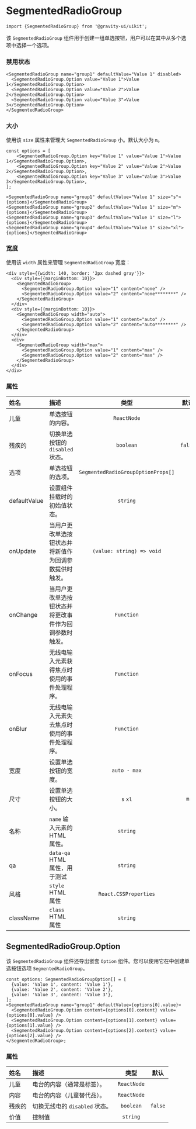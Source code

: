 <!--GITHUB_BLOCK-->

# SegmentedRadioGroup

<!--/GITHUB_BLOCK-->

```tsx
import {SegmentedRadioGroup} from '@gravity-ui/uikit';
```

该 `SegmentedRadioGroup` 组件用于创建一组单选按钮，用户可以在其中从多个选项中选择一个选项。

### 禁用状态

<!--LANDING_BLOCK

<ExampleBlock
  code={`
<SegmentedRadioGroup name="group1" defaultValue="Value 1" disabled>
    <SegmentedRadioGroup.Option value="Value 1">Value 1</SegmentedRadioGroup.Option>
    <SegmentedRadioGroup.Option value="Value 2">Value 2</SegmentedRadioGroup.Option>
    <SegmentedRadioGroup.Option value="Value 3">Value 3</SegmentedRadioGroup.Option>
</SegmentedRadioGroup>;
`}
>
  <UIKit.SegmentedRadioGroup name="group1" defaultValue="Value 1" disabled>
    <UIKit.SegmentedRadioGroup.Option value="Value 1">Value 1</UIKit.SegmentedRadioGroup.Option>
    <UIKit.SegmentedRadioGroup.Option value="Value 2">Value 2</UIKit.SegmentedRadioGroup.Option>
    <UIKit.SegmentedRadioGroup.Option value="Value 3">Value 3</UIKit.SegmentedRadioGroup.Option>
  </UIKit.SegmentedRadioGroup>
</ExampleBlock>

LANDING_BLOCK-->

<!--GITHUB_BLOCK-->

```tsx
<SegmentedRadioGroup name="group1" defaultValue="Value 1" disabled>
  <SegmentedRadioGroup.Option value="Value 1">Value 1</SegmentedRadioGroup.Option>
  <SegmentedRadioGroup.Option value="Value 2">Value 2</SegmentedRadioGroup.Option>
  <SegmentedRadioGroup.Option value="Value 3">Value 3</SegmentedRadioGroup.Option>
</SegmentedRadioGroup>
```

<!--/GITHUB_BLOCK-->

### 大小

使用该 `size` 属性来管理大 `SegmentedRadioGroup` 小。默认大小为 `m`。

<!--LANDING_BLOCK

<ExampleBlock
  code={`
const options = [
<SegmentedRadioGroup.Option key="Value 1" value="Value 1">Value 1</SegmentedRadioGroup.Option>,
<SegmentedRadioGroup.Option key="Value 2" value="Value 2">Value 2</SegmentedRadioGroup.Option>,
<SegmentedRadioGroup.Option key="Value 3" value="Value 3">Value 3</SegmentedRadioGroup.Option>,
];

<SegmentedRadioGroup name="group1" defaultValue="Value 1" size="s">{options}</SegmentedRadioGroup>
<SegmentedRadioGroup name="group2" defaultValue="Value 1" size="m">{options}</SegmentedRadioGroup>
<SegmentedRadioGroup name="group3" defaultValue="Value 1" size="l">{options}</SegmentedRadioGroup>
<SegmentedRadioGroup name="group4" defaultValue="Value 1" size="xl">{options}</SegmentedRadioGroup>
`}
>
  <div style={{display: 'grid', justifyItems: 'center', gap: 10}}>
    <UIKit.SegmentedRadioGroup name="group1" defaultValue="Value 1" size="s">
      <UIKit.SegmentedRadioGroup.Option value="Value 1">Value 1</UIKit.SegmentedRadioGroup.Option>
      <UIKit.SegmentedRadioGroup.Option value="Value 2">Value 2</UIKit.SegmentedRadioGroup.Option>
      <UIKit.SegmentedRadioGroup.Option value="Value 3">Value 3</UIKit.SegmentedRadioGroup.Option>
    </UIKit.SegmentedRadioGroup>
    <UIKit.SegmentedRadioGroup name="group2" defaultValue="Value 1" size="m">
      <UIKit.SegmentedRadioGroup.Option value="Value 1">Value 1</UIKit.SegmentedRadioGroup.Option>
      <UIKit.SegmentedRadioGroup.Option value="Value 2">Value 2</UIKit.SegmentedRadioGroup.Option>
      <UIKit.SegmentedRadioGroup.Option value="Value 3">Value 3</UIKit.SegmentedRadioGroup.Option>
    </UIKit.SegmentedRadioGroup>
    <UIKit.SegmentedRadioGroup name="group3" defaultValue="Value 1" size="l">
      <UIKit.SegmentedRadioGroup.Option value="Value 1">Value 1</UIKit.SegmentedRadioGroup.Option>
      <UIKit.SegmentedRadioGroup.Option value="Value 2">Value 2</UIKit.SegmentedRadioGroup.Option>
      <UIKit.SegmentedRadioGroup.Option value="Value 3">Value 3</UIKit.SegmentedRadioGroup.Option>
    </UIKit.SegmentedRadioGroup>
    <UIKit.SegmentedRadioGroup name="group4" defaultValue="Value 1" size="xl">
      <UIKit.SegmentedRadioGroup.Option value="Value 1">Value 1</UIKit.SegmentedRadioGroup.Option>
      <UIKit.SegmentedRadioGroup.Option value="Value 2">Value 2</UIKit.SegmentedRadioGroup.Option>
      <UIKit.SegmentedRadioGroup.Option value="Value 3">Value 3</UIKit.SegmentedRadioGroup.Option>
    </UIKit.SegmentedRadioGroup>
  </div>
</ExampleBlock>

LANDING_BLOCK-->

<!--GITHUB_BLOCK-->

```tsx
const options = [
    <SegmentedRadioGroup.Option key="Value 1" value="Value 1">Value 1</SegmentedRadioGroup.Option>,
    <SegmentedRadioGroup.Option key="Value 2" value="Value 2">Value 2</SegmentedRadioGroup.Option>,
    <SegmentedRadioGroup.Option key="Value 3" value="Value 3">Value 3</SegmentedRadioGroup.Option>,
];

<SegmentedRadioGroup name="group1" defaultValue="Value 1" size="s">{options}</SegmentedRadioGroup>
<SegmentedRadioGroup name="group2" defaultValue="Value 1" size="m">{options}</SegmentedRadioGroup>
<SegmentedRadioGroup name="group3" defaultValue="Value 1" size="l">{options}</SegmentedRadioGroup>
<SegmentedRadioGroup name="group4" defaultValue="Value 1" size="xl">{options}</SegmentedRadioGroup>
```

<!--/GITHUB_BLOCK-->

### 宽度

使用该 `width` 属性来管理 `SegmentedRadioGroup` 宽度：

<!--LANDING_BLOCK

<ExampleBlock
  code={`
<div style={{width: 140, border: '2px dashed gray'}}>
  <div style={{marginBottom: 10}}>
    <SegmentedRadioGroup>
      <SegmentedRadioGroup.Option value="1" content="none" />
      <SegmentedRadioGroup.Option value="2" content="none********" />
    </SegmentedRadioGroup>
  </div>
  <div style={{marginBottom: 10}}>
    <SegmentedRadioGroup width="auto">
      <SegmentedRadioGroup.Option value="1" content="auto" />
      <SegmentedRadioGroup.Option value="2" content="auto********" />
    </SegmentedRadioGroup>
  </div>
  <div>
    <SegmentedRadioGroup width="max">
      <SegmentedRadioGroup.Option value="1" content="max" />
      <SegmentedRadioGroup.Option value="2" content="max" />
    </SegmentedRadioGroup>
  </div>
</div>
`}
>
<div style={{width: 140, border: '2px dashed gray'}}>
 <div style={{marginBottom: 10}}>
    <UIKit.SegmentedRadioGroup>
      <UIKit.SegmentedRadioGroup.Option value="1" content="none" />
      <UIKit.SegmentedRadioGroup.Option value="2" content="none********" />
    </UIKit.SegmentedRadioGroup>
  </div>
  <div style={{marginBottom: 10}}>
    <UIKit.SegmentedRadioGroup width="auto">
      <UIKit.SegmentedRadioGroup.Option value="1" content="auto" />
      <UIKit.SegmentedRadioGroup.Option value="2" content="auto********" />
    </UIKit.SegmentedRadioGroup>
  </div>
  <div>
    <UIKit.SegmentedRadioGroup width="max">
      <UIKit.SegmentedRadioGroup.Option value="1" content="max" />
      <UIKit.SegmentedRadioGroup.Option value="2" content="max" />
    </UIKit.SegmentedRadioGroup>
  </div>
</div>
</ExampleBlock>

LANDING_BLOCK-->

<!--GITHUB_BLOCK-->

```tsx
<div style={{width: 140, border: '2px dashed gray'}}>
  <div style={{marginBottom: 10}}>
    <SegmentedRadioGroup>
      <SegmentedRadioGroup.Option value="1" content="none" />
      <SegmentedRadioGroup.Option value="2" content="none********" />
    </SegmentedRadioGroup>
  </div>
  <div style={{marginBottom: 10}}>
    <SegmentedRadioGroup width="auto">
      <SegmentedRadioGroup.Option value="1" content="auto" />
      <SegmentedRadioGroup.Option value="2" content="auto********" />
    </SegmentedRadioGroup>
  </div>
  <div>
    <SegmentedRadioGroup width="max">
      <SegmentedRadioGroup.Option value="1" content="max" />
      <SegmentedRadioGroup.Option value="2" content="max" />
    </SegmentedRadioGroup>
  </div>
</div>
```

<!--/GITHUB_BLOCK-->

### 属性

| 姓名         | 描述                                                   |                类型                |  默认   |
| :----------- | :----------------------------------------------------- | :--------------------------------: | :-----: |
| 儿童         | 单选按钮的内容。                                       |            `ReactNode`             |         |
| 残疾的       | 切换单选按钮的 `disabled` 状态。                       |             `boolean`              | `false` |
| 选项         | 单选按钮的选项。                                       | `SegmentedRadioGroupOptionProps[]` |         |
| defaultValue | 设置组件挂载时的初始值状态。                           |              `string`              |         |
| onUpdate     | 当用户更改单选按钮状态并将新值作为回调参数提供时触发。 |     `(value: string) => void`      |         |
| onChange     | 当用户更改单选按钮状态并将更改事件作为回调参数时触发。 |             `Function`             |         |
| onFocus      | 无线电输入元素获得焦点时使用的事件处理程序。           |             `Function`             |         |
| onBlur       | 无线电输入元素失去焦点时使用的事件处理程序。           |             `Function`             |         |
| 宽度         | 设置单选按钮的宽度。                                   |            `auto - max`            |         |
| 尺寸         | 设置单选按钮的大小。                                   |              `s` `xl`              |   `m`   |
| 名称         | `name` 输入元素的 HTML 属性。                          |              `string`              |         |
| qa           | `data-qa` HTML 属性，用于测试                          |              `string`              |         |
| 风格         | `style` HTML 属性                                      |       `React.CSSProperties`        |         |
| className    | `class` HTML 属性                                      |              `string`              |         |

## SegmentedRadioGroup.Option

该 `SegmentedRadioGroup` 组件还导出嵌套 `Option` 组件。您可以使用它在中创建单选按钮选项 `SegmentedRadioGroup`。

<!--LANDING_BLOCK

<ExampleBlock
  code={`
const options: SegmentedRadioGroupOption[] = [
  {value: 'Value 1', content: 'Value 1'},
  {value: 'Value 2', content: 'Value 2'},
  {value: 'Value 3', content: 'Value 3'},
];
<SegmentedRadioGroup name="group1" defaultValue={options[0].value}>
  <SegmentedRadioGroup.Option content={options[0].content} value={options[0].value} />
  <SegmentedRadioGroup.Option content={options[1].content} value={options[1].value} />
  <SegmentedRadioGroup.Option content={options[2].content} value={options[2].value} />
</RadioGroup>
`}
>
<UIKit.SegmentedRadioGroup name="group1" defaultValue="Value 1">
  <UIKit.SegmentedRadioGroup.Option content="Value 1" value="Value 1" />
  <UIKit.SegmentedRadioGroup.Option content="Value 2" value="Value 2" />
  <UIKit.SegmentedRadioGroup.Option content="Value 3" value="Value 3" />
</UIKit.SegmentedRadioGroup>
</ExampleBlock>

LANDING_BLOCK-->

<!--GITHUB_BLOCK-->

```tsx
const options: SegmentedRadioGroupOption[] = [
  {value: 'Value 1', content: 'Value 1'},
  {value: 'Value 2', content: 'Value 2'},
  {value: 'Value 3', content: 'Value 3'},
];
<SegmentedRadioGroup name="group1" defaultValue={options[0].value}>
  <SegmentedRadioGroup.Option content={options[0].content} value={options[0].value} />
  <SegmentedRadioGroup.Option content={options[1].content} value={options[1].value} />
  <SegmentedRadioGroup.Option content={options[2].content} value={options[2].value} />
</SegmentedRadioGroup>;
```

<!--/GITHUB_BLOCK-->

### 属性

| 姓名   | 描述                           |    类型     |  默认   |
| :----- | :----------------------------- | :---------: | :-----: |
| 儿童   | 电台的内容（通常是标签）。     | `ReactNode` |         |
| 内容   | 电台的内容（儿童替代品）。     | `ReactNode` |         |
| 残疾的 | 切换无线电的 `disabled` 状态。 |  `boolean`  | `false` |
| 价值   | 控制值                         |  `string`   |         |
